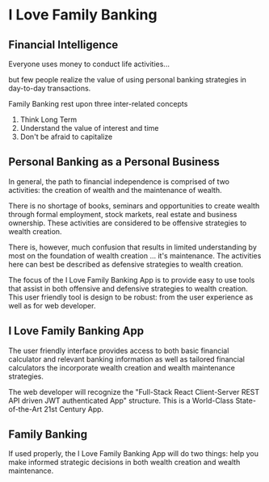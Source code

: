 # I Love Family Banking

## Financial Intelligence

Everyone uses money to conduct life activities...

but few people realize the value of using personal banking strategies in day-to-day transactions.

Family Banking rest upon three inter-related concepts

1. Think Long Term
2. Understand the value of interest and time
3. Don't be afraid to capitalize

## Personal Banking as a Personal Business

In general, the path to financial independence is comprised of two activities: the creation of wealth and the maintenance of wealth.

There is no shortage of books, seminars and opportunities to create wealth through formal employment, stock markets, real estate and  business ownership. These activities are considered to be offensive strategies to wealth creation.

There is, however, much confusion that results in limited understanding by most on the foundation of wealth creation ... it's maintenance. The activities here can best be described as defensive strategies to wealth creation.

The focus of the I Love Family Banking App is to provide easy to use tools that assist in both offensive and defensive strategies to wealth creation.  This user friendly tool is design to be robust: from the user experience as well as for web developer.

## I Love Family Banking App

The user friendly interface provides access to both basic financial calculator and relevant banking information as well as tailored financial calculators the incorporate wealth creation and wealth maintenance strategies.

The web developer will recognize the "Full-Stack React Client-Server REST API driven JWT authenticated App" structure.
This is a World-Class State-of-the-Art 21st Century App.

## Family Banking

If used properly, the I Love Family Banking App will do two things: help you make informed strategic decisions in both wealth creation 
and wealth maintenance.


